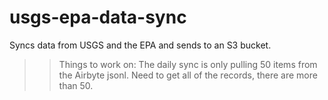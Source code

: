 # usgs-epa-data-sync
Syncs data from USGS and the EPA and sends to an S3 bucket.

>> Things to work on:
>>   The daily sync is only pulling 50 items from the Airbyte jsonl. Need to get all of the records, there are more than 50. 
